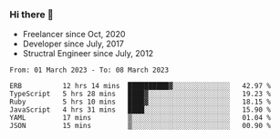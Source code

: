 ### Hi there 👋

- Freelancer since Oct, 2020
- Developer since July, 2017
- Structral Engineer since July, 2012

<!--START_SECTION:waka-->

```text
From: 01 March 2023 - To: 08 March 2023

ERB          12 hrs 14 mins  ██████████▓░░░░░░░░░░░░░░   42.97 %
TypeScript   5 hrs 28 mins   ████▓░░░░░░░░░░░░░░░░░░░░   19.23 %
Ruby         5 hrs 10 mins   ████▓░░░░░░░░░░░░░░░░░░░░   18.15 %
JavaScript   4 hrs 31 mins   ████░░░░░░░░░░░░░░░░░░░░░   15.90 %
YAML         17 mins         ▒░░░░░░░░░░░░░░░░░░░░░░░░   01.04 %
JSON         15 mins         ▒░░░░░░░░░░░░░░░░░░░░░░░░   00.90 %
```

<!--END_SECTION:waka-->

